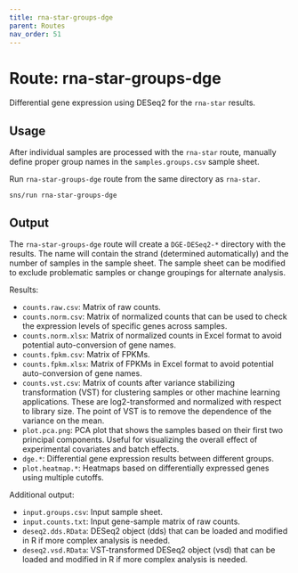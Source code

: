 ```yaml
---
title: rna-star-groups-dge
parent: Routes
nav_order: 51
---
```


# Route: rna-star-groups-dge

Differential gene expression using DESeq2 for the `rna-star` results.

## Usage

After individual samples are processed with the `rna-star` route,
manually define proper group names in the `samples.groups.csv` sample sheet.

Run `rna-star-groups-dge` route from the same directory as `rna-star`.

```
sns/run rna-star-groups-dge
```

## Output

The `rna-star-groups-dge` route will create a `DGE-DESeq2-*` directory with the results. The name will contain the strand (determined automatically) and the number of samples in the sample sheet. The sample sheet can be modified to exclude problematic samples or change groupings for alternate analysis.

Results:

* `counts.raw.csv`: Matrix of raw counts.
* `counts.norm.csv`: Matrix of normalized counts that can be used to check the expression levels of specific genes across samples.
* `counts.norm.xlsx`: Matrix of normalized counts in Excel format to avoid potential auto-conversion of gene names.
* `counts.fpkm.csv`: Matrix of FPKMs.
* `counts.fpkm.xlsx`: Matrix of FPKMs in Excel format to avoid potential auto-conversion of gene names.
* `counts.vst.csv`: Matrix of counts after variance stabilizing transformation (VST) for clustering samples or other machine learning applications. These are log2-transformed and normalized with respect to library size. The point of VST is to remove the dependence of the variance on the mean.
* `plot.pca.png`: PCA plot that shows the samples based on their first two principal components. Useful for visualizing the overall effect of experimental covariates and batch effects.
* `dge.*`: Differential gene expression results between different groups.
* `plot.heatmap.*`: Heatmaps based on differentially expressed genes using multiple cutoffs.

Additional output:

* `input.groups.csv`: Input sample sheet.
* `input.counts.txt`: Input gene-sample matrix of raw counts.
* `deseq2.dds.RData`: DESeq2 object (dds) that can be loaded and modified in R if more complex analysis is needed.
* `deseq2.vsd.RData`: VST-transformed DESeq2 object (vsd) that can be loaded and modified in R if more complex analysis is needed.
